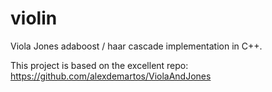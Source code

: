 # violin
Viola Jones adaboost / haar cascade implementation in C++.

This project is based on the excellent repo: https://github.com/alexdemartos/ViolaAndJones

